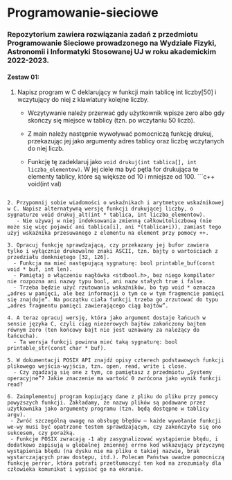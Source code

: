 # Programowanie-sieciowe
### Repozytorium zawiera rozwiązania zadań z przedmiotu Programowanie Sieciowe prowadzonego na Wydziale Fizyki, Astronomii i Informatyki Stosowanej UJ w roku akademickim 2022-2023.
 

#### Zestaw 01:

1. Napisz program w C deklarujący w funkcji main tablicę int liczby[50] i wczytujący do niej z klawiatury kolejne liczby. 
     - Wczytywanie należy przerwać gdy użytkownik wpisze zero albo gdy skończy się miejsce w tablicy (tzn. po wczytaniu 50 liczb).

     - Z main należy następnie wywoływać pomocniczą funkcję drukuj, przekazując jej jako argumenty adres tablicy oraz liczbę wczytanych do niej liczb.   
     - Funkcję tę zadeklaruj jako ```void drukuj(int tablica[], int liczba_elementow)```. W jej ciele ma być pętla for drukująca te elementy tablicy, które są większe od 10 i mniejsze od 100. ```c++ 
  void(int val)
  ```

2. Przypomnij sobie wiadomości o wskaźnikach i arytmetyce wskaźnikowej w C. Napisz alternatywną wersję funkcji drukującej liczby, o sygnaturze void drukuj_alt(int * tablica, int liczba_elementow). 
     - Nie używaj w niej indeksowania zmienną całkowitoliczbową (nie może się więc pojawić ani tablica[i], ani *(tablica+i)), zamiast tego użyj wskaźnika przesuwanego z elementu na element przy pomocy ++.

3. Opracuj funkcję sprawdzającą, czy przekazany jej bufor zawiera tylko i wyłącznie drukowalne znaki ASCII, tzn. bajty o wartościach z przedziału domkniętego [32, 126]. 
    - Funkcja ma mieć następującą sygnaturę: bool printable_buf(const void * buf, int len).
    - Pamiętaj o włączeniu nagłówka <stdbool.h>, bez niego kompilator nie rozpozna ani nazwy typu bool, ani nazw stałych true i false.
    - Trzeba będzie użyć rzutowania wskaźników, bo typ void * oznacza „adres w pamięci, ale bez informacji o tym co w tym fragmencie pamięci się znajduje”. Na początku ciała funkcji trzeba go zrzutować do typu „adres fragmentu pamięci zawierającego ciąg bajtów”.

4. A teraz opracuj wersję, która jako argument dostaje łańcuch w sensie języka C, czyli ciąg niezerowych bajtów zakończony bajtem równym zero (ten końcowy bajt nie jest uznawany za należący do łańcucha).
    - Ta wersja funkcji powinna mieć taką sygnaturę: bool printable_str(const char * buf).

5. W dokumentacji POSIX API znajdź opisy czterech podstawowych funkcji plikowego wejścia-wyjścia, tzn. open, read, write i close.
    - Czy zgadzają się one z tym, co pamiętasz z przedmiotu „Systemy operacyjne”? Jakie znaczenie ma wartość 0 zwrócona jako wynik funkcji read?

6. Zaimplementuj program kopiujący dane z pliku do pliku przy pomocy powyższych funkcji. Zakładamy, że nazwy plików są podawane przez użytkownika jako argumenty programu (tzn. będą dostępne w tablicy argv). 
   - Zwróć szczególną uwagę na obsługę błędów — każde wywołanie funkcji we-wy musi być opatrzone testem sprawdzającym, czy zakończyło się ono sukcesem, czy porażką.
   - Funkcje POSIX zwracają -1 aby zasygnalizować wystąpienie błędu, i dodatkowo zapisują w globalnej zmiennej errno kod wskazujący przyczynę wystąpienia błędu (na dysku nie ma pliku o takiej nazwie, brak wystarczających praw dostępu, itd.). Polecam Państwa uwadze pomocniczą funkcję perror, która potrafi przetłumaczyć ten kod na zrozumiały dla człowieka komunikat i wypisać go na ekranie.

